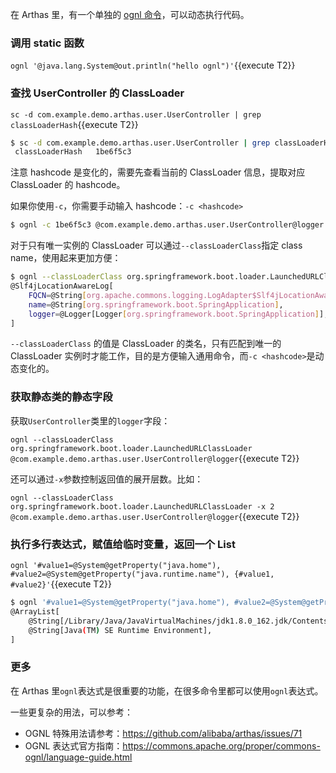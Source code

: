 在 Arthas 里，有一个单独的 [ognl 命令](https://arthas.aliyun.com/doc/ognl.html)，可以动态执行代码。

### 调用 static 函数

`ognl '@java.lang.System@out.println("hello ognl")'`{{execute T2}}

### 查找 UserController 的 ClassLoader

`sc -d com.example.demo.arthas.user.UserController | grep classLoaderHash`{{execute T2}}

```bash
$ sc -d com.example.demo.arthas.user.UserController | grep classLoaderHash
 classLoaderHash   1be6f5c3
```

注意 hashcode 是变化的，需要先查看当前的 ClassLoader 信息，提取对应 ClassLoader 的 hashcode。

如果你使用`-c`，你需要手动输入 hashcode：`-c <hashcode>`

```bash
$ ognl -c 1be6f5c3 @com.example.demo.arthas.user.UserController@logger
```

对于只有唯一实例的 ClassLoader 可以通过`--classLoaderClass`指定 class name，使用起来更加方便：

```bash
$ ognl --classLoaderClass org.springframework.boot.loader.LaunchedURLClassLoader  @org.springframework.boot.SpringApplication@logger
@Slf4jLocationAwareLog[
    FQCN=@String[org.apache.commons.logging.LogAdapter$Slf4jLocationAwareLog],
    name=@String[org.springframework.boot.SpringApplication],
    logger=@Logger[Logger[org.springframework.boot.SpringApplication]],
]
```

`--classLoaderClass` 的值是 ClassLoader 的类名，只有匹配到唯一的 ClassLoader 实例时才能工作，目的是方便输入通用命令，而`-c <hashcode>`是动态变化的。

### 获取静态类的静态字段

获取`UserController`类里的`logger`字段：

`ognl --classLoaderClass org.springframework.boot.loader.LaunchedURLClassLoader @com.example.demo.arthas.user.UserController@logger`{{execute T2}}

还可以通过`-x`参数控制返回值的展开层数。比如：

`ognl --classLoaderClass org.springframework.boot.loader.LaunchedURLClassLoader -x 2 @com.example.demo.arthas.user.UserController@logger`{{execute T2}}

### 执行多行表达式，赋值给临时变量，返回一个 List

`ognl '#value1=@System@getProperty("java.home"), #value2=@System@getProperty("java.runtime.name"), {#value1, #value2}'`{{execute T2}}

```bash
$ ognl '#value1=@System@getProperty("java.home"), #value2=@System@getProperty("java.runtime.name"), {#value1, #value2}'
@ArrayList[
    @String[/Library/Java/JavaVirtualMachines/jdk1.8.0_162.jdk/Contents/Home/jre],
    @String[Java(TM) SE Runtime Environment],
]
```

### 更多

在 Arthas 里`ognl`表达式是很重要的功能，在很多命令里都可以使用`ognl`表达式。

一些更复杂的用法，可以参考：

- OGNL 特殊用法请参考：https://github.com/alibaba/arthas/issues/71
- OGNL 表达式官方指南：https://commons.apache.org/proper/commons-ognl/language-guide.html
